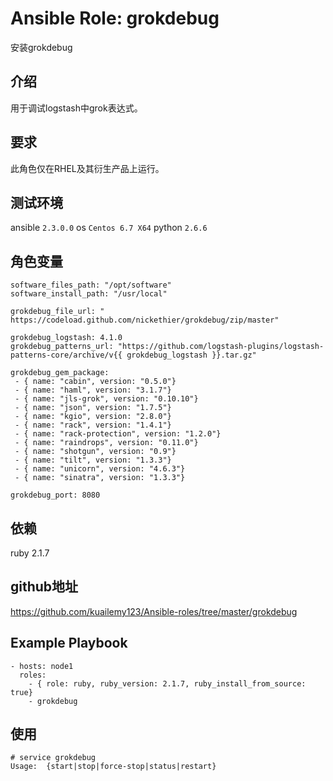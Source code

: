# Ansible Role: grokdebug

安装grokdebug

## 介绍

用于调试logstash中grok表达式。

## 要求

此角色仅在RHEL及其衍生产品上运行。

## 测试环境

ansible `2.3.0.0`
os `Centos 6.7 X64`
python `2.6.6`

## 角色变量

	software_files_path: "/opt/software"
	software_install_path: "/usr/local"

	grokdebug_file_url: " https://codeload.github.com/nickethier/grokdebug/zip/master"

	grokdebug_logstash: 4.1.0
	grokdebug_patterns_url: "https://github.com/logstash-plugins/logstash-patterns-core/archive/v{{ grokdebug_logstash }}.tar.gz"

	grokdebug_gem_package:
	 - { name: "cabin", version: "0.5.0"}
	 - { name: "haml", version: "3.1.7"}
	 - { name: "jls-grok", version: "0.10.10"}
	 - { name: "json", version: "1.7.5"}
	 - { name: "kgio", version: "2.8.0"}
	 - { name: "rack", version: "1.4.1"}
	 - { name: "rack-protection", version: "1.2.0"}
	 - { name: "raindrops", version: "0.11.0"}
	 - { name: "shotgun", version: "0.9"}
	 - { name: "tilt", version: "1.3.3"}
	 - { name: "unicorn", version: "4.6.3"}
	 - { name: "sinatra", version: "1.3.3"}
	 
	grokdebug_port: 8080

## 依赖

ruby 2.1.7

## github地址
https://github.com/kuailemy123/Ansible-roles/tree/master/grokdebug

## Example Playbook

    - hosts: node1
      roles:
		- { role: ruby, ruby_version: 2.1.7, ruby_install_from_source: true}
        - grokdebug
		
## 使用

```
# service grokdebug
Usage:  {start|stop|force-stop|status|restart}
```